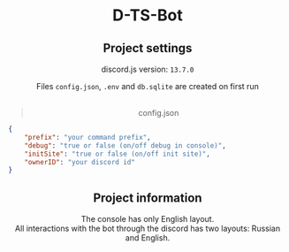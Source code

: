 <div align="center">

<h1>D-TS-Bot</h1>

<h2>Project settings</h2>

discord.js version: `13.7.0`


Files `config.json`, `.env` and `db.sqlite` are created on first run
<br><br>
> config.json
</div>

```json
{
	"prefix": "your command prefix",
	"debug": "true or false (on/off debug in console)",
	"initSite": "true or false (on/off init site)",
	"ownerID": "your discord id"
}
```


<div align="center">

<h2>Project information</h2>

The console has only English layout. <br>
All interactions with the bot through the discord has two layouts: Russian and English.

</div>